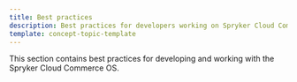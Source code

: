 ```yaml
---
title: Best practices
description: Best practices for developers working on Spryker Cloud Commerce OS
template: concept-topic-template
---
```


This section contains best practices for developing and working with the Spryker Cloud Commerce OS.
